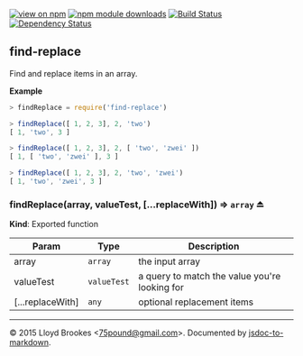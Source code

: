 [![view on npm](http://img.shields.io/npm/v/find-replace.svg)](https://www.npmjs.org/package/find-replace)
[![npm module downloads](http://img.shields.io/npm/dt/find-replace.svg)](https://www.npmjs.org/package/find-replace)
[![Build Status](https://travis-ci.org/75lb/find-replace.svg?branch=master)](https://travis-ci.org/75lb/find-replace)
[![Dependency Status](https://david-dm.org/75lb/find-replace.svg)](https://david-dm.org/75lb/find-replace)

<a name="module_find-replace"></a>
## find-replace
Find and replace items in an array.

**Example**  
```js
> findReplace = require('find-replace')

> findReplace([ 1, 2, 3], 2, 'two')
[ 1, 'two', 3 ]

> findReplace([ 1, 2, 3], 2, [ 'two', 'zwei' ])
[ 1, [ 'two', 'zwei' ], 3 ]

> findReplace([ 1, 2, 3], 2, 'two', 'zwei')
[ 1, 'two', 'zwei', 3 ]
```
<a name="exp_module_find-replace--findReplace"></a>
### findReplace(array, valueTest, [...replaceWith]) ⇒ <code>array</code> ⏏
**Kind**: Exported function  

| Param | Type | Description |
| --- | --- | --- |
| array | <code>array</code> | the input array |
| valueTest | <code>valueTest</code> | a query to match the value you're looking for |
| [...replaceWith] | <code>any</code> | optional replacement items |


* * *

&copy; 2015 Lloyd Brookes \<75pound@gmail.com\>. Documented by [jsdoc-to-markdown](https://github.com/jsdoc2md/jsdoc-to-markdown).
